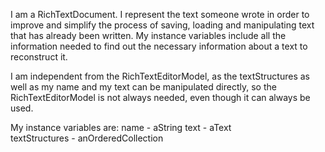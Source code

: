 I am a RichTextDocument. I represent the text someone wrote in order to improve and simplify the process of saving, loading and manipulating text that has already been written. My instance variables include all the information needed to find out the necessary information about a text to reconstruct it.

I am independent from the RichTextEditorModel, as the textStructures as well as my name and my text can be manipulated directly, so the RichTextEditorModel is not always needed, even though it can always be used.

My instance variables are: 
name - aString
text - aText  
textStructures - anOrderedCollection 

